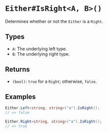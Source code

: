 # `Either#IsRight<A, B>()`

Determines whether or not the `Either` is a `Right`.

## Types

* `A`: The underlying left type.
* `B`: The underlying right type.

## Returns

* `(bool)`: `true` for a `Right`; otherwise, `false`.

## Examples

```csharp
Either.Left<string, string>("a").IsRight();
// => false

Either.Right<string, string>("a").IsRight();
// => true
```
